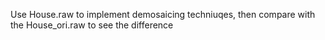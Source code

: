 Use House.raw to implement demosaicing techniuqes, 
then compare with the House_ori.raw to see the difference
